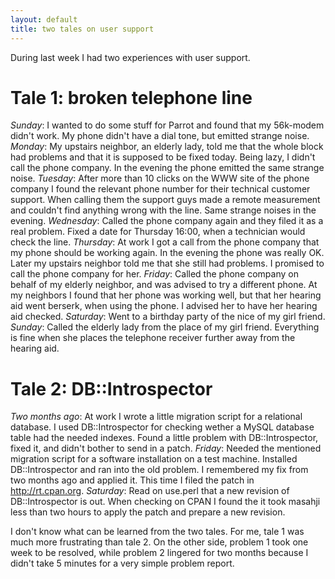 ```yaml
---
layout: default
title: two tales on user support
---
```


During last week I had two experiences with user support.

# Tale 1: broken telephone line

*Sunday*: I wanted to do some stuff for Parrot and found that my 56k-modem didn't work.
My phone didn't have a dial tone, but emitted strange noise.
*Monday*: My upstairs neighbor, an elderly lady, told me that the whole block had problems
and that it is supposed to be fixed today. Being lazy, I didn't call the phone company.
In the evening the phone emitted the same strange noise.
*Tuesday*: After more than 10 clicks on the WWW site of the phone company
I found the relevant phone number for their technical customer support.
When calling them the support guys made a remote measurement and couldn't find anything wrong with the line.
Same strange noises in the evening.
*Wednesday*: Called the phone company again and they filed it as a real problem.
Fixed a date for Thursday 16:00, when a technician would check the line.
*Thursday*: At work I got a call from the phone company that my phone should be working again.
In the evening the phone was really OK.
Later my upstairs neighbor told me that she still had problems.
I promised to call the phone company for her.
*Friday*: Called the phone company on behalf of my elderly neighbor,
and was advised to try a different phone. At my neighbors I found that her phone was working well,
but that her hearing aid went berserk, when using the phone.
I advised her to have her hearing aid checked.
*Saturday*: Went to a birthday party of the nice of my girl friend.
*Sunday*: Called the elderly lady from the place of my girl friend.
Everything is fine when she places the telephone receiver further away from the hearing aid.

# Tale 2: DB::Introspector
*Two months ago*: At work I wrote a little migration script for a relational database.
I used DB::Introspector for checking wether a MySQL database table had the needed indexes.
Found a little problem with DB::Introspector, fixed it, and didn't bother to send in a patch.
*Friday*: Needed the mentioned migration script for a software installation on a test machine.
Installed DB::Introspector and ran into the old problem. I remembered my fix from two months ago and applied it.
This time I filed the patch in http://rt.cpan.org.
*Saturday*: Read on use.perl that a new revision of DB::Introspector is out.
When checking on CPAN I found the it took masahji less than two hours
to apply the patch and prepare a new revision.

I don't know what can be learned from the two tales.
For me, tale 1 was much more frustrating than tale 2.
On the other side, problem 1 took one week to be resolved,
while problem 2 lingered for two months because I didn't take 5 minutes for a very simple problem report.
